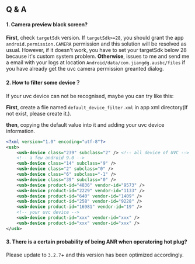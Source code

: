 Q & A
-------

#### 1. Camera preview black screen?

**First**, check `targetSdk` version. If `targetSdk>=28`, you should grant the app `android.permission.CAMERA` permission  and this solution will be resolved as usual. However, if it doesn't work, you have to set your targetSdk below 28 because it's custom system problem. **Otherwise**,  issues to me and send me a email with your logs at location `Android/data/com.jiangdg.ausbc/files` if you have already get the uvc camera permission greanted dialog.

#### 2. How to filter some device？

If your uvc device can not be recognised, maybe you can try like this:

**First**, create a flie named `default_device_filter.xml` in app xml directory(If not exist, please create it.).

**then**, copying the default value into it and adding your uvc device information.

```xml
<?xml version="1.0" encoding="utf-8"?>
<usb>
	<usb-device class="239" subclass="2" />	<!-- all device of UVC -->
	<!-- a few android 9.0 -->
	<usb-device class="14" subclass="9" />
	<usb-device class="2" subclass="0" />
	<usb-device class="6" subclass="-1" />
	<usb-device class="39" subclass="0" />
	<usb-device product-id="4836" vendor-id="9573" />
	<usb-device product-id="2229" vendor-id="1133" />
	<usb-device product-id="640" vendor-id="1409" />
	<usb-device product-id="258" vendor-id="9228" />
	<usb-device product-id="16981" vendor-id="19" />
    <!-- your uvc device -->
    <usb-device product-id="xxx" vendor-id="xxx" />
    <usb-device product-id="xxx" vendor-id="xxx" />
</usb>
```

#### 3. There is a certain probability of being ANR when operatoring hot plug?

Please update to `3.2.7`+ and this version has been optimized accordingly.